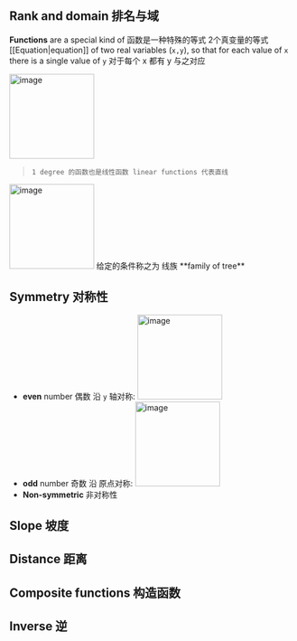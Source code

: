 ## Rank and domain 排名与域
**Functions** are a special kind of 函数是一种特殊的等式 2个真变量的等式 [[Equation|equation]] of two real variables (`x,y`), so that for each value of `x` there is a single value of `y` 对于每个 x 都有 y 与之对应

<img width="150" alt="image" src="https://github.com/ChenxingWang93/Math/assets/31954987/19aa168d-3c8b-4f03-a102-6f9758c04396">

> ```
> 1 degree 的函数也是线性函数 linear functions 代表直线
> ```

<img width="150" alt="image" src="https://github.com/ChenxingWang93/Math/assets/31954987/196c4ad3-0442-4221-b85d-8e1873d2978f">
给定的条件称之为 线族 **family of tree**

## Symmetry 对称性
- **even** number 偶数 沿 `y` 轴对称: <img width="150" alt="image" src="https://github.com/ChenxingWang93/Math/assets/31954987/a8c05e6f-d6d4-431f-a8d4-cacade75cd8a">
- **odd** number 奇数 沿 原点对称: <img width="150" alt="image" src="https://github.com/ChenxingWang93/Math/assets/31954987/7d5b8b15-3ea3-4b55-abb2-6a7db780649c">
- **Non-symmetric** 非对称性 

## Slope 坡度

## Distance 距离

## Composite functions 构造函数

## Inverse 逆
